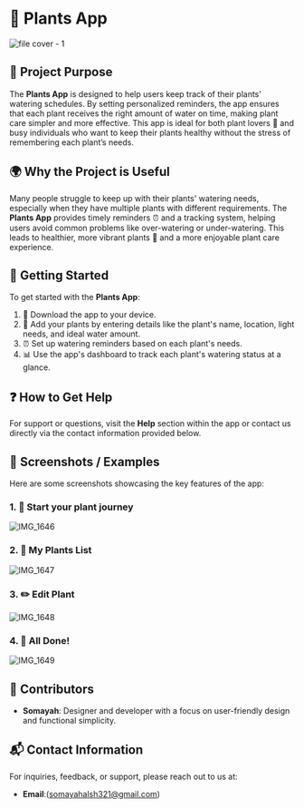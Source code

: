 # 🌱 Plants App
![file cover - 1](https://github.com/user-attachments/assets/1377ed83-24b7-4d18-8bc3-f7ba2f51ad35)

## 🌟 Project Purpose
The **Plants App** is designed to help users keep track of their plants' watering schedules. By setting personalized reminders, the app ensures that each plant receives the right amount of water on time, making plant care simpler and more effective. This app is ideal for both plant lovers 🌸 and busy individuals who want to keep their plants healthy without the stress of remembering each plant’s needs.

## 🌍 Why the Project is Useful
Many people struggle to keep up with their plants' watering needs, especially when they have multiple plants with different requirements. The **Plants App** provides timely reminders ⏰ and a tracking system, helping users avoid common problems like over-watering or under-watering. This leads to healthier, more vibrant plants 🌿 and a more enjoyable plant care experience.

## 🚀 Getting Started
To get started with the **Plants App**:
1. 📲 Download the app to your device.
2. 🌱 Add your plants by entering details like the plant's name, location, light needs, and ideal water amount.
3. ⏰ Set up watering reminders based on each plant's needs.
4. 📊 Use the app's dashboard to track each plant's watering status at a glance.

## ❓ How to Get Help
For support or questions, visit the **Help** section within the app or contact us directly via the contact information provided below.

## 📸 Screenshots / Examples
Here are some screenshots showcasing the key features of the app:

### 1. 🌱 Start your plant journey

![IMG_1646](https://github.com/user-attachments/assets/ff6f7cd9-177b-424c-a086-d88b94fa89c6)


### 2. 📝 My Plants List


![IMG_1647](https://github.com/user-attachments/assets/2378919c-2309-4f9d-b8e5-27c3844fd88d)



### 3. ✏️ Edit Plant
![IMG_1648](https://github.com/user-attachments/assets/6df529b9-13a4-4c40-be16-a7bec4f5e35a)

### 4. 🎉 All Done!

![IMG_1649](https://github.com/user-attachments/assets/b82bda19-d4a2-49af-b7b6-adc00adfc347)


## 🤝 Contributors
- **Somayah**: Designer and developer with a focus on user-friendly design and functional simplicity.

## 📬 Contact Information
For inquiries, feedback, or support, please reach out to us at:
- **Email**:(somayahalsh321@gmail.com)
